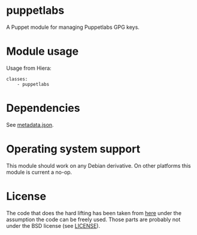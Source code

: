 # puppetlabs

A Puppet module for managing Puppetlabs GPG keys.

# Module usage

Usage from Hiera:

    classes:
        - puppetlabs

# Dependencies

See [metadata.json](metadata.json).

# Operating system support

This module should work on any Debian derivative. On other platforms this module 
is current a no-op.

# License

The code that does the hard lifting has been taken from 
[here](https://puppet.com/blog/updated-puppet-gpg-signing-key) under the 
assumption the code can be freely used. Those parts are probably not under the 
BSD license (see [LICENSE](LICENSE)).
